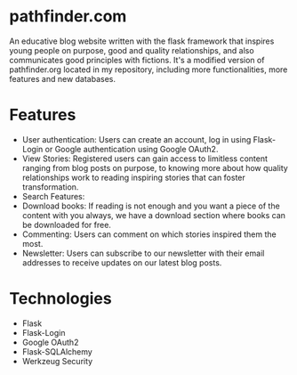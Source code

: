 # pathfinder.com
An educative blog website written with the flask framework that inspires young people on 
purpose, good and quality relationships, and also communicates good principles with 
fictions. It's a modified version of pathfinder.org located in my repository, including 
more functionalities, more features and new databases.

# Features
- User authentication: Users can create an account, log in using Flask-Login or Google authentication using Google OAuth2.
- View Stories: Registered users can gain access to limitless content ranging from blog posts on purpose, to knowing more about how quality relationships work to reading inspiring stories that can foster transformation.
- Search Features: 
- Download books: If reading is not enough and you want a piece of the content with you always, we have a download section where books can be downloaded for free.
- Commenting: Users can comment on which stories inspired them the most.
- Newsletter: Users can subscribe to our newsletter with their email addresses to receive updates on our latest blog posts.

# Technologies
- Flask
- Flask-Login
- Google OAuth2
- Flask-SQLAlchemy
- Werkzeug Security

